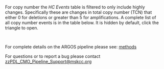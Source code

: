 For copy number the *HC Events* table is filtered to only include highly changes. Specifically these are changes in total copy number (TCN) that either 0 for deletions or greater than 5 for amplifications. A complete list of all copy number events is in the table below. It is hidden by default, click the triangle to open.

<br>

For complete details on the ARGOS pipeline please see: [methods](https://github.com/mskcc/roslin-variant/wiki/Roslin-Methods-v2.5)

For questions or to report a bug please contact <zzPDL_CMO_Pipeline_Support@mskcc.org>
